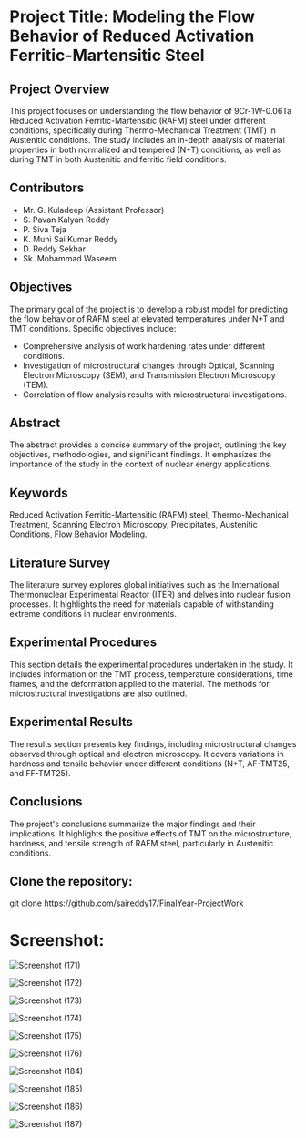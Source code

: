 # Project Title: Modeling the Flow Behavior of Reduced Activation Ferritic-Martensitic Steel

## Project Overview

This project focuses on understanding the flow behavior of 9Cr-1W-0.06Ta Reduced Activation Ferritic-Martensitic (RAFM) steel under different conditions, specifically during Thermo-Mechanical Treatment (TMT) in Austenitic conditions. The study includes an in-depth analysis of material properties in both normalized and tempered (N+T) conditions, as well as during TMT in both Austenitic and ferritic field conditions.

## Contributors

- Mr. G. Kuladeep (Assistant Professor)
- S. Pavan Kalyan Reddy
- P. Siva Teja
- K. Muni Sai Kumar Reddy
- D. Reddy Sekhar
- Sk. Mohammad Waseem

## Objectives

The primary goal of the project is to develop a robust model for predicting the flow behavior of RAFM steel at elevated temperatures under N+T and TMT conditions. Specific objectives include:

- Comprehensive analysis of work hardening rates under different conditions.
- Investigation of microstructural changes through Optical, Scanning Electron Microscopy (SEM), and Transmission Electron Microscopy (TEM).
- Correlation of flow analysis results with microstructural investigations.

## Abstract

The abstract provides a concise summary of the project, outlining the key objectives, methodologies, and significant findings. It emphasizes the importance of the study in the context of nuclear energy applications.

## Keywords

Reduced Activation Ferritic-Martensitic (RAFM) steel, Thermo-Mechanical Treatment, Scanning Electron Microscopy, Precipitates, Austenitic Conditions, Flow Behavior Modeling.

## Literature Survey

The literature survey explores global initiatives such as the International Thermonuclear Experimental Reactor (ITER) and delves into nuclear fusion processes. It highlights the need for materials capable of withstanding extreme conditions in nuclear environments.

## Experimental Procedures

This section details the experimental procedures undertaken in the study. It includes information on the TMT process, temperature considerations, time frames, and the deformation applied to the material. The methods for microstructural investigations are also outlined.

## Experimental Results

The results section presents key findings, including microstructural changes observed through optical and electron microscopy. It covers variations in hardness and tensile behavior under different conditions (N+T, AF-TMT25, and FF-TMT25).

## Conclusions

The project's conclusions summarize the major findings and their implications. It highlights the positive effects of TMT on the microstructure, hardness, and tensile strength of RAFM steel, particularly in Austenitic conditions.

## Clone the repository:

git clone https://github.com/saireddy17/FinalYear-ProjectWork


# Screenshot:

![Screenshot (171)](https://github.com/saireddy17/FinalYear-ProjectWork/blob/main/IMAGES/%3D00.jpg)

![Screenshot (172)](https://github.com/saireddy17/FinalYear-ProjectWork/blob/main/IMAGES/%3D01..jpg)

![Screenshot (173)](https://github.com/saireddy17/FinalYear-ProjectWork/blob/main/IMAGES/%3D03.png)

![Screenshot (174)](https://github.com/saireddy17/FinalYear-ProjectWork/blob/main/IMAGES/%3D04.jpg)

![Screenshot (175)](https://github.com/saireddy17/FinalYear-ProjectWork/blob/main/IMAGES/%3D05.jpg)

![Screenshot (176)](https://github.com/saireddy17/FinalYear-ProjectWork/blob/main/IMAGES/22.png)

![Screenshot (184)](https://github.com/saireddy17/FinalYear-ProjectWork/blob/main/IMAGES/33.png)

![Screenshot (185)](https://github.com/saireddy17/FinalYear-ProjectWork/blob/main/IMAGES/44.png)

![Screenshot (186)](https://github.com/saireddy17/FinalYear-ProjectWork/blob/main/IMAGES/55..png)

![Screenshot (187)](https://github.com/saireddy17/FinalYear-ProjectWork/blob/main/IMAGES/66.png)


